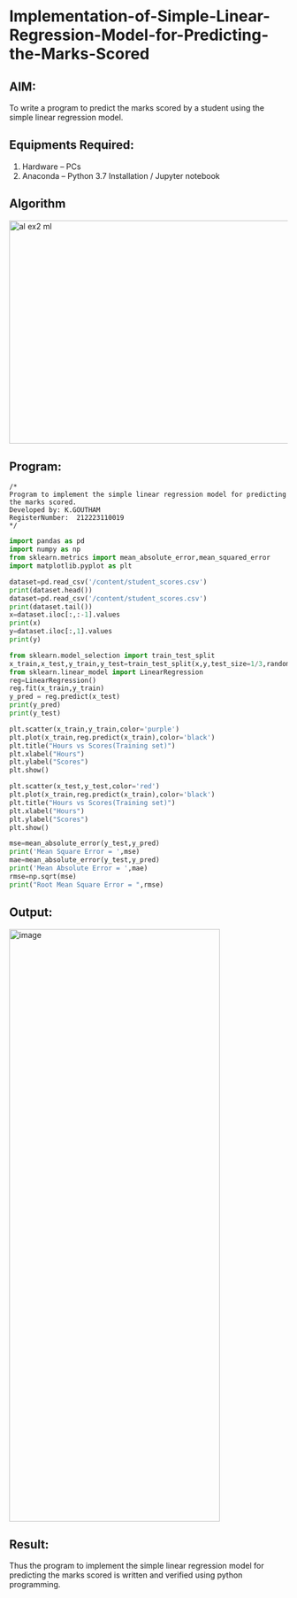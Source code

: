 # Implementation-of-Simple-Linear-Regression-Model-for-Predicting-the-Marks-Scored

## AIM:
To write a program to predict the marks scored by a student using the simple linear regression model.

## Equipments Required:
1. Hardware – PCs
2. Anaconda – Python 3.7 Installation / Jupyter notebook

## Algorithm
<img width="1017" height="403" alt="al ex2 ml" src="https://github.com/user-attachments/assets/a0edb177-3b70-4e4c-a919-d006e3795804" />

## Program:
```
/*
Program to implement the simple linear regression model for predicting the marks scored.
Developed by: K.GOUTHAM
RegisterNumber:  212223110019
*/
```
```python
import pandas as pd
import numpy as np
from sklearn.metrics import mean_absolute_error,mean_squared_error
import matplotlib.pyplot as plt

dataset=pd.read_csv('/content/student_scores.csv')
print(dataset.head())
dataset=pd.read_csv('/content/student_scores.csv')
print(dataset.tail())
x=dataset.iloc[:,:-1].values
print(x)
y=dataset.iloc[:,1].values
print(y)

from sklearn.model_selection import train_test_split
x_train,x_test,y_train,y_test=train_test_split(x,y,test_size=1/3,random_state=0)
from sklearn.linear_model import LinearRegression
reg=LinearRegression()
reg.fit(x_train,y_train)
y_pred = reg.predict(x_test)
print(y_pred)
print(y_test)

plt.scatter(x_train,y_train,color='purple')
plt.plot(x_train,reg.predict(x_train),color='black')
plt.title("Hours vs Scores(Training set)")
plt.xlabel("Hours")
plt.ylabel("Scores")
plt.show()

plt.scatter(x_test,y_test,color='red')
plt.plot(x_train,reg.predict(x_train),color='black')
plt.title("Hours vs Scores(Training set)")
plt.xlabel("Hours")
plt.ylabel("Scores")
plt.show()

mse=mean_absolute_error(y_test,y_pred)
print('Mean Square Error = ',mse)
mae=mean_absolute_error(y_test,y_pred)
print('Mean Absolute Error = ',mae)
rmse=np.sqrt(mse)
print("Root Mean Square Error = ",rmse)

```
## Output:
<img width="381" height="1070" alt="image" src="https://github.com/user-attachments/assets/ae7d0236-6021-41e0-a365-8f3d54723569" />



## Result:
Thus the program to implement the simple linear regression model for predicting the marks scored is written and verified using python programming.
